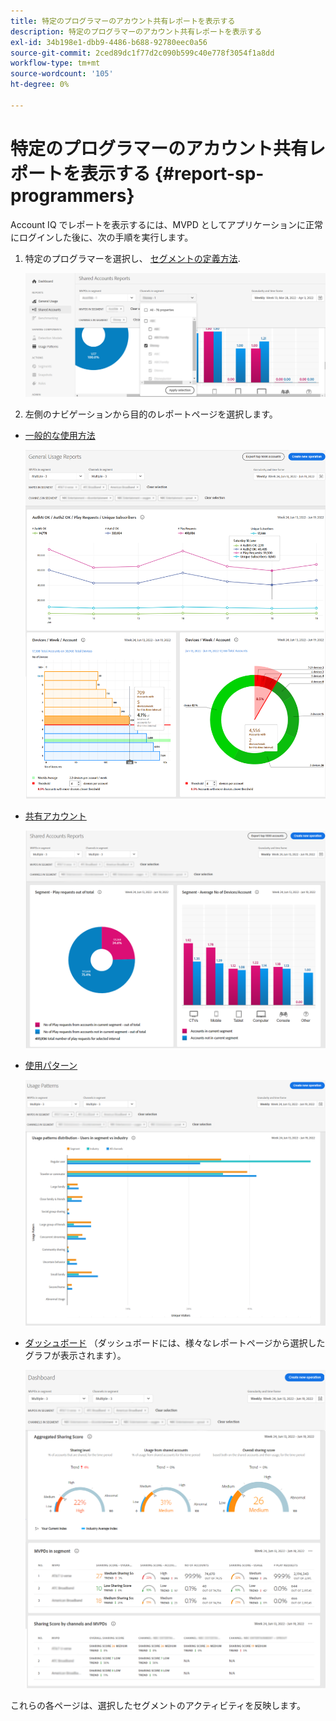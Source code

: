 ```yaml
---
title: 特定のプログラマーのアカウント共有レポートを表示する
description: 特定のプログラマーのアカウント共有レポートを表示する
exl-id: 34b198e1-dbb9-4486-b688-92780eec0a56
source-git-commit: 2ced89dc1f77d2c090b599c40e778f3054f1a8dd
workflow-type: tm+mt
source-wordcount: '105'
ht-degree: 0%

---
```


# 特定のプログラマーのアカウント共有レポートを表示する {#report-sp-programmers}

Account IQ でレポートを表示するには、MVPD としてアプリケーションに正常にログインした後に、次の手順を実行します。

1. 特定のプログラマーを選択し、 [セグメントの定義方法](/help/accountiq/howto-select-segment-timeframe.md).

   ![チャネルを選択](assets/programmer-selection.png)


1. 左側のナビゲーションから目的のレポートページを選択します。

* [一般的な使用方法](/help/accountiq/general-usage-reports.md)

  ![](assets/specific-mvpd-gen-usage.png)
* [共有アカウント](/help/accountiq/shared-acc-reports.md)

  ![](assets/specific-mvpd-shared-acc.png)
* [使用パターン](/help/accountiq/usage-patterns.md)

  ![](assets/specific-mvpd-usage-pattern.png)

* [ダッシュボード](/help/accountiq/dashboard.md) （ダッシュボードには、様々なレポートページから選択したグラフが表示されます）。

  ![](assets/specific-mvpd-dashboard.png)

これらの各ページは、選択したセグメントのアクティビティを反映します。
